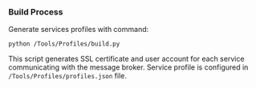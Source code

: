 ### Build Process
Generate services profiles with command:
```
python /Tools/Profiles/build.py
```
This script generates SSL certificate and user account for each service communicating with the message broker. Service profile is configured in `/Tools/Profiles/profiles.json` file.   

